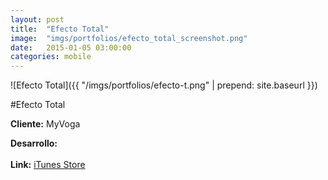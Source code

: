 ```yaml
---
layout:	post
title:	"Efecto Total"
image:	"imgs/portfolios/efecto_total_screenshot.png"
date:   2015-01-05 03:00:00
categories: mobile
---
```

![Efecto Total]({{ "/imgs/portfolios/efecto-t.png" | prepend: site.baseurl }})

#Efecto Total

**Cliente:** MyVoga

**Desarrollo:** 
<br><br>
**Link:**
<a class="link" href="https://itunes.apple.com/es/app/efecto-total/id944598978" target="blank"> iTunes Store</a>